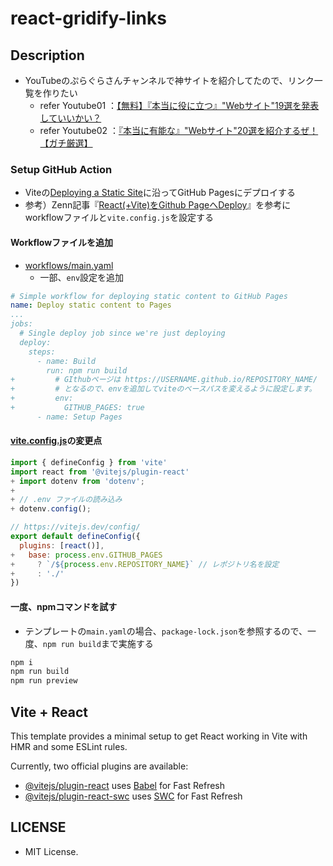 # react-gridify-links

## Description
- YouTubeのぷらぐらさんチャンネルで神サイトを紹介してたので、リンク一覧を作りたい
  * refer Youtube01 ：[【無料】『本当に役に立つ』"Webサイト"19選を発表していいかい？](https://www.youtube.com/watch?v=nFHPwsIuwW0)
  * refer Youtube02 ：[『本当に有能な』"Webサイト"20選を紹介するぜ！【ガチ厳選】](https://www.youtube.com/watch?v=AqOhbuEyBpA)

### Setup GitHub Action
- Viteの[Deploying a Static Site](https://vitejs.dev/guide/static-deploy.html#github-pages)に沿ってGitHub Pagesにデプロイする
- 参考）Zenn記事『[React(+Vite)をGithub PageへDeploy](https://zenn.dev/shivase/articles/009-react-vite-githubpages)』を参考にworkflowファイルと`vite.config.js`を設定する

#### Workflowファイルを追加
* [workflows/main.yaml](.github/workflows/main.yml)
  * 一部、`env`設定を追加
```yaml
# Simple workflow for deploying static content to GitHub Pages
name: Deploy static content to Pages
...
jobs:
  # Single deploy job since we're just deploying
  deploy:
    steps:
      - name: Build
        run: npm run build
+         # GIthubページは https://USERNAME.github.io/REPOSITORY_NAME/
+         # となるので、envを追加してviteのベースパスを変えるように設定します。
+         env:
+           GITHUB_PAGES: true
      - name: Setup Pages
```

#### [vite.config.js](./vite.config.js)の変更点
```js
import { defineConfig } from 'vite'
import react from '@vitejs/plugin-react'
+ import dotenv from 'dotenv';
+ 
+ // .env ファイルの読み込み
+ dotenv.config();

// https://vitejs.dev/config/
export default defineConfig({
  plugins: [react()],
+   base: process.env.GITHUB_PAGES
+     ? `/${process.env.REPOSITORY_NAME}` // レポジトリ名を設定
+     : './'
})
```

#### 一度、npmコマンドを試す
- テンプレートの`main.yaml`の場合、`package-lock.json`を参照するので、一度、`npm run build`まで実施する
```sh
npm i
npm run build
npm run preview
```

## Vite + React
This template provides a minimal setup to get React working in Vite with HMR and some ESLint rules.

Currently, two official plugins are available:

- [@vitejs/plugin-react](https://github.com/vitejs/vite-plugin-react/blob/main/packages/plugin-react/README.md) uses [Babel](https://babeljs.io/) for Fast Refresh
- [@vitejs/plugin-react-swc](https://github.com/vitejs/vite-plugin-react-swc) uses [SWC](https://swc.rs/) for Fast Refresh


## LICENSE
- MIT License.
